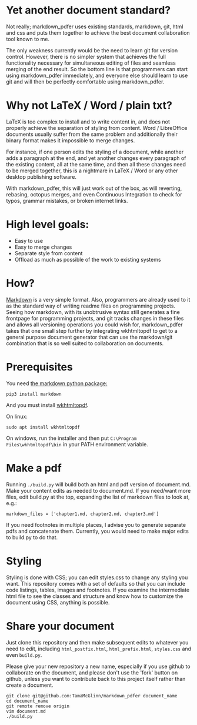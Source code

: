 # Yet another document standard?

Not really; markdown_pdfer uses existing standards, markdown, git, html and css
and puts them together to achieve the best document collaboration tool known to me. 

The only weakness currently would be the need to learn git for version control. However,
there is no simpler system that achieves the full functionality necessary for
simultaneous editing of files and seamless merging of the end result. So the bottom line is
that programmers can start using markdown_pdfer immediately, and everyone else should learn
to use git and will then be perfectly comfortable using markdown_pdfer.

# Why not LaTeX / Word / plain txt?

LaTeX is too complex to install and to write content in, and does
not properly achieve the separation of styling from content. Word / LibreOffice
documents usually suffer from the same problem and additionally their binary format makes 
it impossible to merge changes.

For instance, if one person edits the styling of a document, while another adds
a paragraph at the end, and yet another changes every paragraph of the existing content,
all at the same time, and then all these changes need to be merged together, this
is a nightmare in LaTeX / Word or any other desktop publishing software.

With markdown_pdfer, this will just work out of the box, as will reverting,
rebasing, octopus merges, and even Continuous Integration to check for typos,
grammar mistakes, or broken internet links.

# High level goals:

- Easy to use
- Easy to merge changes
- Separate style from content
- Offload as much as possible of the work to existing systems

# How?

[Markdown](https://www.markdownguide.org/getting-started/) is a very simple format.
Also, programmers are already used to it 
as the standard way of writing readme files on programming projects. Seeing how 
markdown, with its unobtrusive syntax still generates a fine frontpage for 
programming projects, and git tracks
changes in these files and allows all versioning operations you could wish for,
markdown_pdfer takes that one small step further by integrating wkhtmltopdf
to get to a general purpose document generator that can use the 
markdown/git combination that is so well suited to collaboration on documents.

# Prerequisites

You need [the markdown python package:](https://pypi.org/project/Markdown/#description)

```
pip3 install markdown
```

And you must install [wkhtmltopdf](https://wkhtmltopdf.org/downloads.html).

On linux:

```
sudo apt install wkhtmltopdf
```

On windows, run the installer and then put `C:\Program Files\wkhtmltopdf\bin` in your PATH environment variable.

# Make a pdf

Running `./build.py` will build both an html and pdf version of document.md.
Make your content edits as needed to document.md.
If you need/want more files, edit build.py at the top, expanding the list of markdown files to look at, e.g.:

```
markdown_files = ['chapter1.md, chapter2.md, chapter3.md']
```

If you need footnotes in multiple places, I advise you to generate separate pdfs
and concatenate them. Currently, you would need to make major edits to build.py
to do that.

# Styling

Styling is done with CSS; you can edit styles.css to change any styling you want.
This repository comes with a set of defaults so that you can include code listings,
tables, images and footnotes. If you examine the intermediate html file
to see the classes and structure and know how to customize the document using CSS,
anything is possible.

# Share your document

Just clone this repository and then make subsequent edits to whatever you need to edit,
including `html_postfix.html`, `html_prefix.html`, `styles.css` and even `build.py`.

Please give your new repository a new name,
especially if you use github to collaborate on the document,
and please don't use the 'fork' button on github, unless you
want to contribute back to this project itself rather than
create a document.

```
git clone git@github.com:TamaMcGlinn/markdown_pdfer document_name
cd document_name
git remote remove origin
vim document.md
./build.py
```

